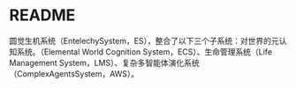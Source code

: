 # README

圆觉生机系统（EntelechySystem，ES），整合了以下三个子系统：对世界的元认知系统。（Elemental World Cognition System，ECS）、生命管理系统（Life Management System，LMS）、复杂多智能体演化系统（ComplexAgentsSystem，AWS）。


